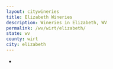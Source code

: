 ```yaml
---
layout: citywineries
title: Elizabeth Wineries
description: Wineries in Elizabeth, WV
permalink: /wv/wirt/elizabeth/
state: wv
county: wirt
city: elizabeth
---
```

-
